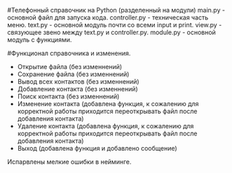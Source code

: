 #Телефонный справочник на Python (разделенный на модули)
main.py - основной файл для запуска кода.
controller.py - техническая часть меню.
text.py - основной модуль почти со всеми input и print.
view.py - связующее звено между text.py и controller.py.
module.py - основной модуль с функциями.

#Функционал справочника и изменения.

- Открытие файла (без изменнений)
- Сохранение файла (без изменнений)
- Вывод всех контактов (без изменнений)
- Добавление контакта (без изменнений)
- Поиск контакта (без изменнений)
- Изменение контакта (добавлена функция, к сожалению для корректной работы приходится переоткрывать файл после добавления контакта)
- Удаление контакта (добавлена функция, к сожалению для корректной работы приходится переоткрывать файл после добавления контакта)
- Выход (добавлена функция и добавлено сообщение)

Испарвлены мелкие ошибки в нейминге.
